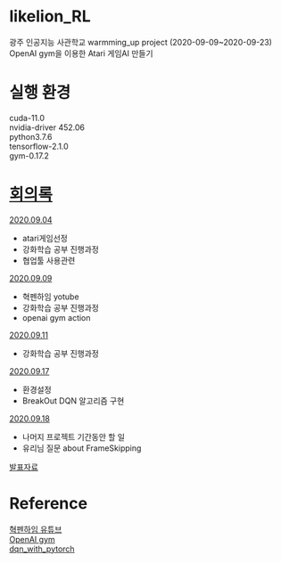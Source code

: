 # likelion_RL
  광주 인공지능 사관학교 warmming_up project (2020-09-09~2020-09-23) <br>
  OpenAI gym을 이용한 Atari 게임AI 만들기 <br>

# 실행 환경
  cuda-11.0<br>
  nvidia-driver 452.06<br>
  python3.7.6<br>
  tensorflow-2.1.0<br>
  gym-0.17.2<br>
  
# [회의록](https://github.com/lee-wonho/likelion_RL/blob/master/%ED%9A%8C%EC%9D%98%EB%A1%9D) 
  [2020.09.04](https://github.com/lee-wonho/likelion_RL/blob/master/%ED%9A%8C%EC%9D%98%EB%A1%9D/0904.txt)
  <ul>
    <li>atari게임선정</li>
    <li>강화학습 공부 진행과정</li>
    <li>협업툴 사용관련</li>
  </ul>
  
 [2020.09.09](https://github.com/leewonho/likelion_RL/blob/master/%ED%9A%8C%EC%9D%98%EB%A1%9D/0909.txt)
  <ul>
    <li>혁펜하임 yotube</li>
    <li>강화학습 공부 진행과정</li>
    <li>openai gym action</li>
  </ul>
  
 [2020.09.11](https://github.com/leewonho/likelion_RL/blob/master/%ED%9A%8C%EC%9D%98%EB%A1%9D/0911.txt)
  <ul>
    <li>강화학습 공부 진행과정</li>
  </ul>
  
 [2020.09.17](https://github.com/lee-wonho/likelion_RL/blob/master/%ED%9A%8C%EC%9D%98%EB%A1%9D/0917.txt)
 <ul>
    <li>환경설정</li>
    <li>BreakOut DQN 알고리즘 구현</li>
 </ul>
 
 [2020.09.18](https://github.com/lee-wonho/likelion_RL/blob/master/%ED%9A%8C%EC%9D%98%EB%A1%9D/0918.txt)
 <ul>
  <li>나머지 프로젝트 기간동안 할 일</li>
  <li>유리님 질문 about FrameSkipping </li>
 </ul>
 
[발표자료](https://github.com/lee-wonho/likelion_RL/blob/master/LEVEL_UP.pdf)

# Reference
  [혁펜하임 유튜브](https://www.youtube.com/channel/UCcbPAIfCa4q0x7x8yFXmBag) <br>
  [OpenAI gym](https://github.com/openai/gym)<br>
  [dqn_with_pytorch](https://github.com/AndersonJo/dqn-pytorch) 
